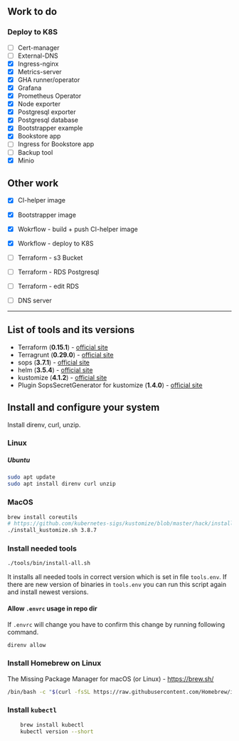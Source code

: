 ## Work to do

### Deploy to K8S

- [ ] Cert-manager
- [ ] External-DNS
- [x] Ingress-nginx
- [x] Metrics-server
- [x] GHA runner/operator
- [x] Grafana
- [x] Prometheus Operator
- [x] Node exporter
- [x] Postgresql exporter
- [x] Postgresql database
- [x] Bootstrapper example
- [x] Bookstore app
- [ ] Ingress for Bookstore app
- [ ] Backup tool
- [x] Minio

## Other work

- [x] CI-helper image
- [x] Bootstrapper image
- [x] Wokrflow - build + push CI-helper image
- [x] Workflow - deploy to K8S
- [ ] Terraform - s3 Bucket
- [ ] Terraform - RDS Postgresql
- [ ] Terraform - edit RDS
- [ ] DNS server


-------------------------------------------------------------------------

## List of tools and its versions

* Terraform (**0.15.1**) - [official site](https://www.terraform.io/downloads.html)
* Terragrunt (**0.29.0**) - [official site](https://terragrunt.gruntwork.io/docs/getting-started/install/)
* sops (**3.7.1**) - [official site](https://github.com/mozilla/sops)
* helm (**3.5.4**) - [official site](https://helm.sh/)
* kustomize (**4.1.2**) - [official site](https://kustomize.io/)
* Plugin SopsSecretGenerator for kustomize (**1.4.0**) - [official site](https://github.com/goabout/kustomize-sopssecretgenerator/)

## Install and configure your system
Install direnv, curl, unzip.

### Linux

##### Ubuntu
```bash
sudo apt update
sudo apt install direnv curl unzip
```

### MacOS
```bash
brew install coreutils
# https://github.com/kubernetes-sigs/kustomize/blob/master/hack/install_kustomize.sh
./install_kustomize.sh 3.8.7
```

### Install needed tools

```bash
./tools/bin/install-all.sh
```
It installs all needed tools in correct version which is set in file `tools.env`.
If there are new version of binaries in `tools.env` you can run this script again and install newest versions.


#### Allow `.envrc` usage in repo dir
If `.envrc` will change you have to confirm this change by running following command.

```bash
direnv allow
```

### Install Homebrew on Linux

The Missing Package Manager for macOS (or Linux) - https://brew.sh/

```bash
/bin/bash -c "$(curl -fsSL https://raw.githubusercontent.com/Homebrew/install/master/install.sh)"
```

### Install `kubectl`
```bash
    brew install kubectl
    kubectl version --short
```